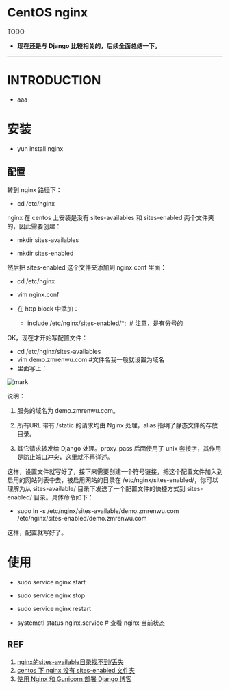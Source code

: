 # CentOS nginx


TODO

* **现在还是与 Django 比较相关的，后续全面总结一下。**





* * *





# INTRODUCTION






  * aaa









# 安装






  * yun install nginx




## 配置


转到 nginx 路径下：




  * cd /etc/nginx


nginx 在 centos 上安装是没有 sites-availables 和 sites-enabled 两个文件夹的，因此需要创建：


  * mkdir sites-availables


  * mkdir sites-enabled


然后把 sites-enabled 这个文件夹添加到 nginx.conf 里面：


  * cd /etc/nginx


  * vim nginx.conf


  * 在 http block 中添加：


    * include /etc/nginx/sites-enabled/*;  # 注意，是有分号的





OK，现在才开始写配置文件：

* cd /etc/nginx/sites-availables
* vim demo.zmrenwu.com #文件名我一般就设置为域名
* 里面写上：


![mark](http://pacdb2bfr.bkt.clouddn.com/blog/image/180727/7eaL4gd7e1.png?imageslim)




说明：


  1. 服务的域名为 demo.zmrenwu.com。


  2. 所有URL 带有 /static 的请求均由 Nginx 处理，alias 指明了静态文件的存放目录。


  3. 其它请求转发给 Django 处理。proxy_pass 后面使用了 unix 套接字，其作用是防止端口冲突，这里就不再详述。


这样，设置文件就写好了，接下来需要创建一个符号链接，把这个配置文件加入到启用的网站列表中去，被启用网站的目录在 /etc/nginx/sites-enabled/，你可以理解为从 sites-available/ 目录下发送了一个配置文件的快捷方式到 sites-enabled/ 目录。具体命令如下：


  * sudo ln -s /etc/nginx/sites-available/demo.zmrenwu.com /etc/nginx/sites-enabled/demo.zmrenwu.com


这样，配置就写好了。


# 使用






  * sudo service nginx start


  * sudo service nginx stop


  * sudo service nginx restart


  * systemctl status nginx.service # 查看 nginx 当前状态







## REF

1. [nginx的sites-available目录找不到/丢失](https://www.centos.bz/question/nginx-sites-available-not-found/)
2. [centos 下 nginx 没有 sites-enabled 文件夹](https://www.jianshu.com/p/10814151f071)
3. [使用 Nginx 和 Gunicorn 部署 Django 博客](https://www.zmrenwu.com/post/20/)
